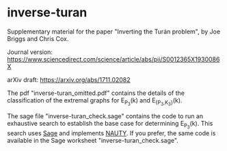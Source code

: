 # inverse-turan
Supplementary material for the paper "Inverting the Tur&aacute;n problem", by Joe Briggs and Chris Cox.

Journal version: <https://www.sciencedirect.com/science/article/abs/pii/S0012365X1930086X>

arXiv draft: <https://arxiv.org/abs/1711.02082>

The pdf "inverse-turan_omitted.pdf" contains the details of the classification of the extremal graphs for E<sub>P<sub>3</sub></sub>(k) and E<sub>{P<sub>3</sub>,K<sub>3</sub>}</sub>(k).

The sage file "inverse-turan_check.sage" contains the code to run an exhaustive search to establish the base case for determining E<sub>P<sub>3</sub></sub>(k). This search uses [Sage](https://www.sagemath.org/) and implements [NAUTY](http://pallini.di.uniroma1.it/).
If you prefer, the same code is available in the Sage worksheet "inverse-turan_check.sage".
